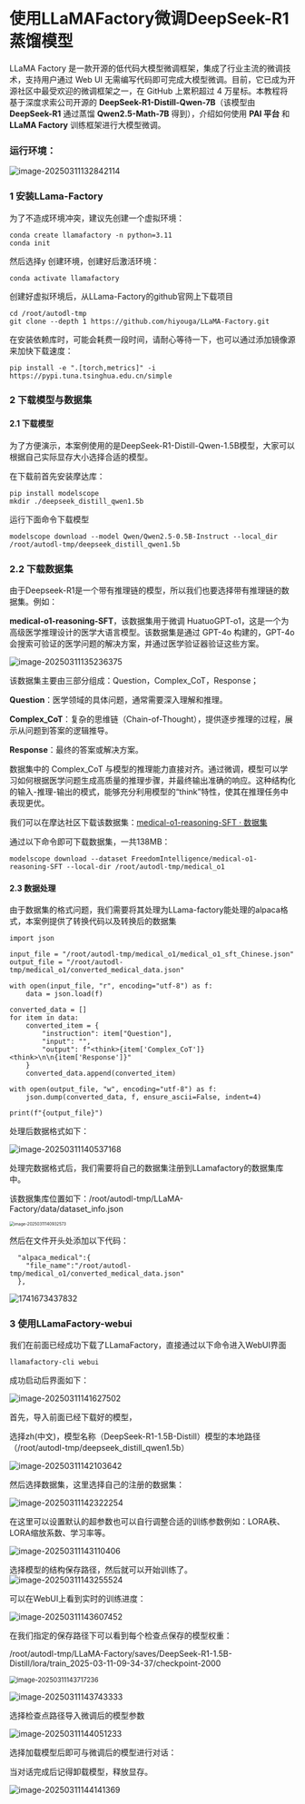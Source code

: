 # 使用LLaMAFactory微调DeepSeek-R1蒸馏模型

LLaMA Factory 是一款开源的低代码大模型微调框架，集成了行业主流的微调技术，支持用户通过 Web UI 无需编写代码即可完成大模型微调。目前，它已成为开源社区中最受欢迎的微调框架之一，在 GitHub 上累积超过 4 万星标。本教程将基于深度求索公司开源的 **DeepSeek-R1-Distill-Qwen-7B**（该模型由 **DeepSeek-R1** 通过蒸馏 **Qwen2.5-Math-7B** 得到），介绍如何使用 **PAI 平台** 和 **LLaMA Factory** 训练框架进行大模型微调。

### 运行环境：

![image-20250311132842114](image/image-20250311132842114.png)



### 1 安装LLama-Factory

为了不造成环境冲突，建议先创建一个虚拟环境：

```
conda create llamafactory -n python=3.11
conda init
```

然后选择y 创建环境，创建好后激活环境：

```
conda activate llamafactory
```

创建好虚拟环境后，从LLama-Factory的github官网上下载项目

```
cd /root/autodl-tmp
git clone --depth 1 https://github.com/hiyouga/LLaMA-Factory.git
```

在安装依赖库时，可能会耗费一段时间，请耐心等待一下，也可以通过添加镜像源来加快下载速度：

```
pip install -e ".[torch,metrics]" -i https://pypi.tuna.tsinghua.edu.cn/simple
```

### 2 下载模型与数据集

#### 2.1 下载模型

为了方便演示，本案例使用的是DeepSeek-R1-Distill-Qwen-1.5B模型，大家可以根据自己实际显存大小选择合适的模型。

在下载前首先安装摩达库：

```
pip install modelscope
mkdir ./deepseek_distill_qwen1.5b
```

运行下面命令下载模型

```
modelscope download --model Qwen/Qwen2.5-0.5B-Instruct --local_dir /root/autodl-tmp/deepseek_distill_qwen1.5b
```

### 2.2 下载数据集

由于Deepseek-R1是一个带有推理链的模型，所以我们也要选择带有推理链的数据集。例如：

**medical-o1-reasoning-SFT**，该数据集用于微调 HuatuoGPT-o1，这是一个为高级医学推理设计的医学大语言模型。该数据集是通过 GPT-4o 构建的，GPT-4o 会搜索可验证的医学问题的解决方案，并通过医学验证器验证这些方案。

![image-20250311135236375](image/image-20250311135236375.png)

该数据集主要由三部分组成：Question，Complex_CoT，Response；

**Question**：医学领域的具体问题，通常需要深入理解和推理。

**Complex_CoT**：复杂的思维链（Chain-of-Thought），提供逐步推理的过程，展示从问题到答案的逻辑推导。

**Response**：最终的答案或解决方案。

数据集中的 Complex_CoT 与模型的推理能力直接对齐。通过微调，模型可以学习如何根据医学问题生成高质量的推理步骤，并最终输出准确的响应。这种结构化的输入-推理-输出的模式，能够充分利用模型的“think”特性，使其在推理任务中表现更优。

我们可以在摩达社区下载该数据集：[medical-o1-reasoning-SFT · 数据集](https://www.modelscope.cn/datasets/FreedomIntelligence/medical-o1-reasoning-SFT/files)

通过以下命令即可下载数据集，一共138MB：

```
modelscope download --dataset FreedomIntelligence/medical-o1-reasoning-SFT --local-dir /root/autodl-tmp/medical_o1
```

#### 2.3 数据处理

由于数据集的格式问题，我们需要将其处理为LLama-factory能处理的alpaca格式，本案例提供了转换代码以及转换后的数据集

```
import json

input_file = "/root/autodl-tmp/medical_o1/medical_o1_sft_Chinese.json"
output_file = "/root/autodl-tmp/medical_o1/converted_medical_data.json"

with open(input_file, "r", encoding="utf-8") as f:
    data = json.load(f)

converted_data = []
for item in data:
    converted_item = {
        "instruction": item["Question"],
        "input": "",
        "output": f"<think>{item['Complex_CoT']}<think>\n\n{item['Response']}"
    }
    converted_data.append(converted_item)

with open(output_file, "w", encoding="utf-8") as f:
    json.dump(converted_data, f, ensure_ascii=False, indent=4)

print(f"{output_file}")

```

处理后数据格式如下：

![image-20250311140537168](image/image-20250311140537168.png)

处理完数据格式后，我们需要将自己的数据集注册到LLamafactory的数据集库中。

该数据集库位置如下：/root/autodl-tmp/LLaMA-Factory/data/dataset_info.json

<img src="image/image-20250311140932573.png" alt="image-20250311140932573" style="zoom:50%;" />

然后在文件开头处添加以下代码：

```
  "alpaca_medical":{
    "file_name":"/root/autodl-tmp/medical_o1/converted_medical_data.json"
  },
```

![1741673437832](image/1741673437832.jpg)

### 3 使用LLamaFactory-webui

我们在前面已经成功下载了LLamaFactory，直接通过以下命令进入WebUI界面

```
llamafactory-cli webui
```

成功启动后界面如下：

![image-20250311141627502](image/image-20250311141627502.png)

首先，导入前面已经下载好的模型，

选择zh(中文)，模型名称（DeepSeek-R1-1.5B-Distill）模型的本地路径（/root/autodl-tmp/deepseek_distill_qwen1.5b）

![image-20250311142103642](image/image-20250311142103642.png)

然后选择数据集，这里选择自己的注册的数据集：

![image-20250311142322254](image/image-20250311142322254.png)

在这里可以设置默认的超参数也可以自行调整合适的训练参数例如：LORA秩、LORA缩放系数、学习率等。

![image-20250311143110406](image/image-20250311143110406.png)

选择模型的结构保存路径，然后就可以开始训练了。![image-20250311143255524](image/image-20250311143255524.png)

可以在WebUI上看到实时的训练进度：

![image-20250311143607452](image/image-20250311143607452.png)

在我们指定的保存路径下可以看到每个检查点保存的模型权重：

/root/autodl-tmp/LLaMA-Factory/saves/DeepSeek-R1-1.5B-Distill/lora/train_2025-03-11-09-34-37/checkpoint-2000

<img src="image/image-20250311143717236.png" alt="image-20250311143717236" style="zoom: 80%;" />

![image-20250311143743333](image/image-20250311143743333.png)

选择检查点路径导入微调后的模型参数

![image-20250311144051233](image/image-20250311144051233.png)

选择加载模型后即可与微调后的模型进行对话：

当对话完成后记得卸载模型，释放显存。

![image-20250311144141369](image/image-20250311144141369.png)

